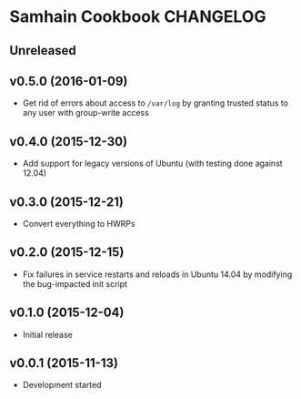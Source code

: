 Samhain Cookbook CHANGELOG
==========================

Unreleased
----------

v0.5.0 (2016-01-09)
-------------------
- Get rid of errors about access to `/var/log` by granting trusted status to
  any user with group-write access

v0.4.0 (2015-12-30)
-------------------
- Add support for legacy versions of Ubuntu (with testing done against 12.04)

v0.3.0 (2015-12-21)
-------------------
- Convert everything to HWRPs

v0.2.0 (2015-12-15)
-------------------
- Fix failures in service restarts and reloads in Ubuntu 14.04 by modifying
  the bug-impacted init script

v0.1.0 (2015-12-04)
-------------------
- Initial release

v0.0.1 (2015-11-13)
-------------------
- Development started
